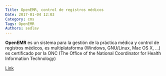 ```yaml
---
Title: OpenEMR, control de registros médicos
Date: 2017-01-04 12:03
Category: cms
Tags: OpenEMR
Authors: sedlav
---
```


**OpenEMR** es un sistema para la gestión de la práctica médica y control de registros médicos, es multiplataforma (Windows, GNU/Linux, Mac OS X, …) es certificado por la ONC (The Office of the National Coordinator for Health Information Technology)

[Link](http://www.librebyte.net/openemr/)
